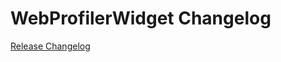 # WebProfilerWidget Changelog

[Release Changelog](https://github.com/spryker-shop/WebProfilerWidget/releases)
